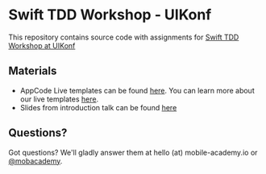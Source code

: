 # Swift TDD Workshop - UIKonf

This repository contains source code with assignments for [Swift TDD Workshop at UIKonf](http://www.uikonf.com/workshops/)

## Materials 

* AppCode Live templates can be found [here](https://github.com/mobile-academy/ios-swift-tdd-uikonf/raw/master/Materials/settings.jar). You can learn more about our live templates [here](https://www.youtube.com/watch?v=LXBNl-6FK1s). 
* Slides from introduction talk can be found [here](https://speakerdeck.com/paweldudek/tdd-workshop-uikonf-2016)

## Questions?

Got questions? We'll gladly answer them at hello (at) mobile-academy.io or [@mobacademy](https://twitter.com/mobacademy). 
